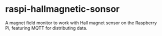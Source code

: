 # raspi-hallmagnetic-sonsor
A magnet field monitor to work with Hall magnet sensor on the Raspberry Pi, featuring MQTT for distributing data.
